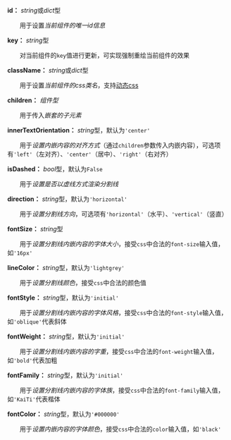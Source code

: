 **id：** *string*或*dict*型

　　用于设置*当前组件的唯一id信息*

**key：** *string*型

　　对当前组件的`key`值进行更新，可实现强制重绘当前组件的效果

**className：** *string*或*dict*型

　　用于设置*当前组件的css类名*，支持[动态css](/advanced-classname)

**children：** *组件型*

　　用于传入*嵌套的子元素*

**innerTextOrientation：** *string*型，默认为`'center'`

　　用于*设置内嵌内容的对齐方式*（通过`children`参数传入内嵌内容），可选项有`'left'`（左对齐）、`'center'`（居中）、`'right'`（右对齐）

**isDashed：** *bool*型，默认为`False`

　　用于*设置是否以虚线方式渲染分割线*

**direction：** *string*型，默认为`'horizontal'`

　　用于*设置分割线方向*，可选项有`'horizontal'`（水平）、`'vertical'`（竖直）

**fontSize：** *string*型

　　用于*设置分割线内嵌内容的字体大小*，接受`css`中合法的`font-size`输入值，如`'16px'`

**lineColor：** *string*型，默认为`'lightgrey'`

　　用于*设置分割线颜色*，接受`css`中合法的颜色值

**fontStyle：** *string*型，默认为`'initial'`

　　用于*设置分割线内嵌内容的字体风格*，接受`css`中合法的`font-style`输入值，如`'oblique'`代表斜体

**fontWeight：** *string*型，默认为`'initial'`

　　用于*设置分割线内嵌内容的字重*，接受`css`中合法的`font-weight`输入值，如`'bold'`代表加粗

**fontFamily：** *string*型，默认为`'initial'`

　　用于*设置分割线内嵌内容的字体族*，接受`css`中合法的`font-family`输入值，如`'KaiTi'`代表楷体

**fontColor：** *string*型，默认为`'#000000'`

　　用于*设置内嵌内容的字体颜色*，接受`css`中合法的`color`输入值，如`'black'`